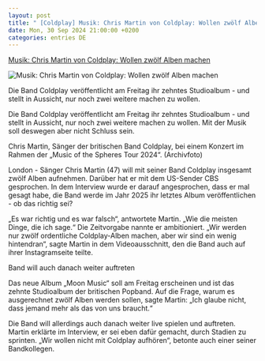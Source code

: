 ```yaml
---
layout: post
title: " [Coldplay] Musik: Chris Martin von Coldplay: Wollen zwölf Alben machen"
date: Mon, 30 Sep 2024 21:00:00 +0200
categories: entries DE
---
```

[Musik: Chris Martin von Coldplay: Wollen zwölf Alben machen](https://www.mz.de/kultur/musik/chris-martin-von-coldplay-wollen-zwolf-alben-machen-3925288)

![Musik: Chris Martin von Coldplay: Wollen zwölf Alben machen](https://bmg-images.forward-publishing.io/2024/09/30/617708b7-265a-422d-9747-aced8cd30ad3.jpeg?rect=0%2C107%2C2048%2C1152&w=1024)

Die Band Coldplay veröffentlicht am Freitag ihr zehntes Studioalbum - und stellt in Aussicht, nur noch zwei weitere machen zu wollen.

Die Band Coldplay veröffentlicht am Freitag ihr zehntes Studioalbum - und stellt in Aussicht, nur noch zwei weitere machen zu wollen. Mit der Musik soll deswegen aber nicht Schluss sein.

Chris Martin, Sänger der britischen Band Coldplay, bei einem Konzert im Rahmen der „Music of the Spheres Tour 2024“. (Archivfoto)

London - Sänger Chris Martin (47) will mit seiner Band Coldplay insgesamt zwölf Alben aufnehmen. Darüber hat er mit dem US-Sender CBS gesprochen. In dem Interview wurde er darauf angesprochen, dass er mal gesagt habe, die Band werde im Jahr 2025 ihr letztes Album veröffentlichen - ob das richtig sei?

„Es war richtig und es war falsch“, antwortete Martin. „Wie die meisten Dinge, die ich sage.“ Die Zeitvorgabe nannte er ambitioniert. „Wir werden nur zwölf ordentliche Coldplay-Alben machen, aber wir sind ein wenig hintendran“, sagte Martin in dem Videoausschnitt, den die Band auch auf ihrer Instagramseite teilte.

Band will auch danach weiter auftreten

Das neue Album „Moon Music“ soll am Freitag erscheinen und ist das zehnte Studioalbum der britischen Popband. Auf die Frage, warum es ausgerechnet zwölf Alben werden sollen, sagte Martin: „Ich glaube nicht, dass jemand mehr als das von uns braucht.“

Die Band will allerdings auch danach weiter live spielen und auftreten. Martin erklärte im Interview, er sei eben dafür gemacht, durch Stadien zu sprinten. „Wir wollen nicht mit Coldplay aufhören“, betonte auch einer seiner Bandkollegen.

